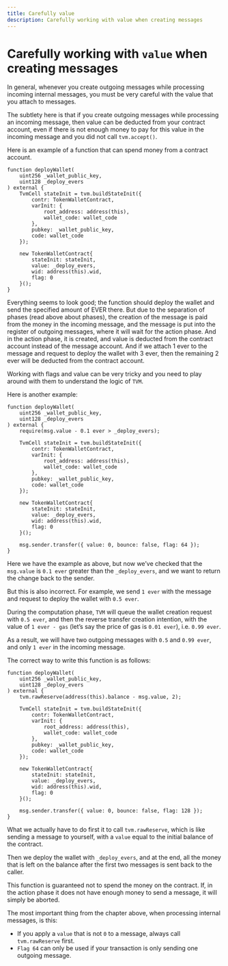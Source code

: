 ```yaml
---
title: Carefully value
description: Carefully working with value when creating messages
---
```


# Carefully working with `value` when creating messages

In general, whenever you create outgoing messages while processing incoming internal messages, you must be very careful with the value that you attach to messages.

The subtlety here is that if you create outgoing messages while processing an incoming message, then value can be deducted from your contract account, even if there is not enough money to pay for this value in the incoming message and you did not call `tvm.accept()`.


Here is an example of a function that can spend money from a contract account.

```solidity
function deployWallet(
    uint256 _wallet_public_key,
    uint128 _deploy_evers
) external {
    TvmCell stateInit = tvm.buildStateInit({
        contr: TokenWalletContract,
        varInit: {
            root_address: address(this),
            wallet_code: wallet_code
        },
        pubkey: _wallet_public_key,
        code: wallet_code
    });

    new TokenWalletContract{
        stateInit: stateInit,
        value: _deploy_evers,
        wid: address(this).wid,
        flag: 0
    }();
}
```

Everything seems to look good; the function should deploy the wallet and send the specified amount of EVER there. But due to the separation of phases (read above about phases), the creation of the message is paid from the money in the incoming message, and the message is put into the register of outgoing messages, where it will wait for the action phase. And in the action phase, it is created, and value is deducted from the contract account instead of the message account. And if we attach 1 ever to the message and request to deploy the wallet with 3 ever, then the remaining 2 ever will be deducted from the contract account.

Working with flags and value can be very tricky and you need to play around with them to understand the logic of `TVM`.

Here is another example:

```solidity
function deployWallet(
    uint256 _wallet_public_key,
    uint128 _deploy_evers
) external {
    require(msg.value - 0.1 ever > _deploy_evers);

    TvmCell stateInit = tvm.buildStateInit({
        contr: TokenWalletContract,
        varInit: {
            root_address: address(this),
            wallet_code: wallet_code
        },
        pubkey: _wallet_public_key,
        code: wallet_code
    });

    new TokenWalletContract{
        stateInit: stateInit,
        value: _deploy_evers,
        wid: address(this).wid,
        flag: 0
    }();

    msg.sender.transfer({ value: 0, bounce: false, flag: 64 });
}
```

Here we have the example as above, but now we’ve checked that the `msg.value` is `0.1 ever` greater than the `_deploy_evers`, and we want to return the change back to the sender.

But this is also incorrect. For example, we send `1 ever` with the message and request to deploy the wallet with `0.5 ever`.

During the computation phase, `TVM` will queue the wallet creation request with `0.5 ever`, and then the reverse transfer creation intention, with the value of `1 ever - gas` (let’s say the price of gas is `0.01 ever`), i.e. `0.99 ever`.

As a result, we will have two outgoing messages with `0.5` and `0.99 ever`, and only `1 ever` in the incoming message.

The correct way to write this function is as follows:

```solidity
function deployWallet(
    uint256 _wallet_public_key,
    uint128 _deploy_evers
) external {
    tvm.rawReserve(address(this).balance - msg.value, 2);

    TvmCell stateInit = tvm.buildStateInit({
        contr: TokenWalletContract,
        varInit: {
            root_address: address(this),
            wallet_code: wallet_code
        },
        pubkey: _wallet_public_key,
        code: wallet_code
    });

    new TokenWalletContract{
        stateInit: stateInit,
        value: _deploy_evers,
        wid: address(this).wid,
        flag: 0
    }();

    msg.sender.transfer({ value: 0, bounce: false, flag: 128 });
}
```

What we actually have to do first it to call `tvm.rawReserve`, which is like sending a message to yourself, with a `value` equal to the initial balance of the contract.

Then we deploy the wallet with `_deploy_evers`, and at the end, all the money that is left on the balance after the first two messages is sent back to the caller.

This function is guaranteed not to spend the money on the contract. If, in the action phase it does not have enough money to send a message, it will simply be aborted.

The most important thing from the chapter above, when processing internal messages, is this:

- If you apply a `value` that is not `0` to a message, always call `tvm.rawReserve` first.
- `Flag 64` can only be used if your transaction is only sending one outgoing message.
